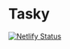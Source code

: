 # Tasky

[![Netlify Status](https://api.netlify.com/api/v1/badges/60dfe9a3-5b71-4be1-aee6-056ae44bb597/deploy-status)](https://app.netlify.com/sites/taskyapp/deploys)
